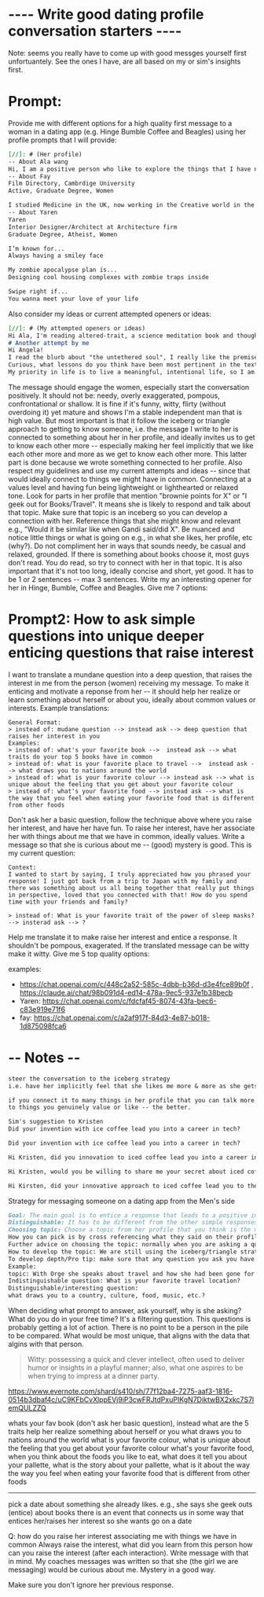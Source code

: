 # ---- Write good dating profile conversation starters ----


Note: seems you really have to come up with good messges yourself first unfortuantely.
See the ones I have, are all based on my or sim's insights first. 

#  Prompt: 
Provide me with different options for a high quality first message to a woman in a dating app
(e.g. Hinge Bumble Coffee and Beagles) using her profile prompts that I will provide:
```markdown
[//]: # (Her profile)
-- About Ala wang
Hi, I am a positive person who like to explore the things that I have not done before. 🧚‍♀️I like to explore my inner self, so I have doing meditation🧘‍♀️.And,I love the ocean 🌊and the forest, 🌳where I can relax and recharge in nature. I also like to explore various foods 🥟🍤and enjoy be with my pets🐰
-- About Fay
Film Directory, Cambrdige University
Active, Graduate Degree, Women

I studied Medicine in the UK, now working in the Creative world in the US.
-- About Yaren
Yaren
Interior Designer/Architect at Architecture firm
Graduate Degree, Atheist, Women

I’m known for...
Always having a smiley face

My zombie apocalypse plan is...
Designing cool housing complexes with zombie traps inside

Swipe right if...
You wanna meet your love of your life
```
Also consider my ideas or current attempted openers or ideas:
```markdown
[//]: # (My attempted openers or ideas)
Hi Ala, I'm reading altered-trait, a science meditation book and thought about you. Do you ever take mindfulness walks in the forest/nature? What is your favorite way to recharge?
# Another attempt by me 
Hi Angela!
I read the blurb about "the untethered soul", I really like the premise! I am in the process of reading "Altered Traits", a book about "Transformative Changes to the mind and body" through meditation.
Curious, what lessons do you think have been most pertinent in the text?
My priority in life is to live a meaningful, intentional life, so I am always curious about books in the genre.
```
The message should engage the women, especially start the conversation positively. 
It should not be: needy, overly exaggerated, pompous, confrontational or shallow.
It is fine if it's funny, witty, flirty (without overdoing it) yet mature and shows I'm a
stable independent man that is high value.
But most important is that it follow the iceberg or triangle approach to getting to know someone,
i.e. the message I write to her is connected to something about her in her profile, and ideally
invites us to get to know each other more -- especially making her feel implicitly that we like 
each other more and more as we get to know each other more.
This latter part is done because we wrote something connected to her profile. 
Also respect my guidelines and use my current attempts and ideas 
-- since that would ideally connect to things we might have in common. 
Connecting at a values level and having fun being lightweight or lighthearted or relaxed tone.
Look for parts in her profile that mention "brownie points for X" or "I geek out for Books/Travel".
It means she is likely to respond and talk about that topic. 
Make sure that topic is an inceberg so you can develop a connection with her.
Reference things that she might know and relevant e.g.,
"Would it be similar like when Gandi said/did X".
Be nuanced and notice little things or what is going on e.g., in what she likes, her profile, etc (why?).
Do not compliment her in ways that sounds needy, be casual and relaxed, grounded.
If there is something about books choose it, most guys don't read.
You do read, so try to connect with her in that topic.
It is also important that it's not too long, ideally concise and short, yet good.
It has to be 1 or 2 sentences -- max 3 sentences. 
Write my an interesting opener for her in Hinge, Bumble, Coffee and Beagles.
Give me 7 options:



# Prompt2: How to ask simple questions into unique deeper enticing questions that raise interest
I want to translate a mundane question into a deep question, that raises the interest in me from the person (women) receiving my message.
To make it enticing and motivate a reponse from her -- it should help her realize or learn something about herself or about you, ideally about common values or interests.
Example translations:
```
General Format:
> instead of: mudane question --> instead ask --> deep question that raises her interest in you
Examples:
> instead of: what's your favorite book -->  instead ask --> what traits do your top 5 books have in common
> instead of: what is your favorite place to travel -->  instead ask --> what draws you to nations around the world
> instead of: what is your favorite colour --> instead ask --> what is unique about the feeling that you get about your favorite colour
> instead of: what's your favorite food --> instead ask --> what is the way that you feel when eating your favorite food that is different from other foods
```
Don't ask her a basic question, follow the technique above where you raise her interest, and have her have fun.
To raise her interest, have her associate her with things about me that we have in common, ideally values. 
Write a message so that she is curious about me -- (good) mystery is good.
This is my current question:
```
Context: 
I wanted to start by saying, I truly appreciated how you phrased your response! I just got back from a trip to Japan with my family and there was something about us all being together that really put things in perspective, loved that you connected with that! How do you spend time with your friends and family?

> instead of: What is your favorite trait of the power of sleep masks? --> insterad ask --> ?
```
Help me translate it to make raise her interest and entice a response.
It shouldn't be pompous, exagerated.
If the translated message can be witty make it witty.
Give me 5 top quality options:



examples:
- https://chat.openai.com/c/448c2a52-585c-4dbb-b36d-d3e4fce89b0f , https://claude.ai/chat/98b091d4-ed14-478a-9ec5-937e1b38becb
- Yaren: https://chat.openai.com/c/fdcfaf45-8074-43fa-bec6-c83e919e71f6
- fay: https://chat.openai.com/c/a2af917f-84d3-4e87-b018-1d875098fca6

# -- Notes --

```markdown
steer the conversation to the iceberg strategy 
i.e. have her implicitly feel that she likes me more & more as she gets to know me more

if you connect it to many things in her profile that you can talk more about or even better that connect
to things you genuinely value or like -- the better.
```

```markdown
Sim's suggestion to Kristen
Did your invention with ice coffee lead you into a career in tech?
```

```markdown
Did your invention with ice coffee lead you into a career in tech?

Hi Kristen, did you innovation to iced coffee lead you into a career in tech? Would you be willing to share me your secret about iced coffee? Perhaps the revolution is still waiting and just needs "the rubber duck technique".

Hi Kristen, would you be willing to share me your secret about iced coffee? Perhaps the revolution is still waiting and just needs "the rubber duck technique".  

Hi Kirsten, did your innovative approach to iced coffee lead you to the tech field? I'm curious about your secret recipe – maybe it's just awaiting its "rubber duck moment" to revolutionize the industry.
```

Strategy for messaging someone on a dating app from the Men's side
```markdown
Goal: The main goal is to entice a response that leads to a positive interaction. 
Distinguishable: It has to be different from the other simple responses others are sending (e.g. what is your favorite country instead ask what draws you to a country, culture, food, music, etc. note this assume we already decide that travel is in the top two most important). 
Choosing topic: Choose a topic from her profile that you think is the most important for her, but that I can still build over. 
How you can pick is by cross referencing what they said on their profile with what is available non social media.
Further advice on choosing the topic: normally when you are asking a question around what motivates them to do something or if what they chose turned out the way they expected why and why not, that tends to get results faster
How to develop the topic: We are still using the iceberg/triangle strategy i.e., as we get to know someone the connect grows deeper because we learn that we value similar life styles.  
To develop depth/Pro tip: make sure that any question you ask you have answers for you. 
Example:
topic: With Orge she speaks about travel and how she had been gone for three years
Indistinguishable question: What is your favorite travel location?
Distinguishable/interesting question: 
what draws you to a country, culture, food, music, etc.?
```

When deciding what prompt to answer, ask yourself, why is she asking?
What do you do in your free time? It's a filtering question. This questions is probably getting a lot of action. There is no point to be a person in the pile to be compared. 
What would be most unique, that aligns with the data that algins with that person. 

> Witty: possessing a quick and clever intellect, often used to deliver humor or insights in a playful manner; also, what one aspires to be when trying to impress at a dinner party.

https://www.evernote.com/shard/s410/sh/77f12ba4-7275-aaf3-1816-0514b3dbaf4c/uC9KFbCvXlppEVj9iP3cwFRJtdPxuPIKgN7DiktwBX2xkc7S7lemQULZZQ

whats your fav book (don't ask her basic question), instead what are the 5 traits 
help her realize something about herself or you
what draws you to nations around the world
what is your favorite colour, what is unique about the feeling that you get about your favorite colour
what's your favorite food, when you think about the foods you like to eat, what does it tell you about your pallette, what is the story about your pallette, what is it about the way the way you feel when eating your favorite food that is different from other foods

---

pick a date about something she already likes. e.g., she says she geek outs (entice) about books
there is an event that connects us in some way  that entices her/raises her interest so she wants go on a date

Q: how do you raise her interest
associating me with things we have in common
Always raise the interest, what did you learn from this person how can you raise the interest (after each interaction). 
Write message with that in mind. 
My coaches messages was written so that she (the girl we are messaging) would be curious about me. Mystery in a good way.

Make sure you don't ignore her previous response.

